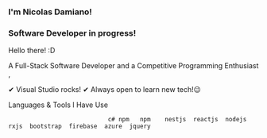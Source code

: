 ### I'm Nicolas Damiano! 
### Software Developer in progress!

Hello there! :D

A Full-Stack Software Developer  and a Competitive Programming Enthusiast  ,


✔ Visual Studio rocks!
✔ Always open to learn new tech!😉




Languages & Tools I Have Use

                                c# npm   npm    nestjs  reactjs  nodejs  rxjs  bootstrap  firebase  azure  jquery

<!--
**nic0las91/nic0las91** is a ✨ _special_ ✨ repository because its `README.md` (this file) appears on your GitHub profile.

Here are some ideas to get you started:

- 🔭 I’m currently working on ...
- 🌱 I’m currently learning ...
- 👯 I’m looking to collaborate on ...
- 🤔 I’m looking for help with ...
- 💬 Ask me about ...
- 📫 How to reach me: ...
- 😄 Pronouns: ...
- ⚡ Fun fact: ...
-->
